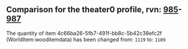 ## Comparison for the theater0 profile, rvn: [985](https://github.com/PRO100KatYT/FortniteProfileRevisions/tree/main/profiles/theater0/985%20theater0.json)-[987](https://github.com/PRO100KatYT/FortniteProfileRevisions/tree/main/profiles/theater0/987%20theater0.json)

The quantity of item 4c66ba26-5fb7-491f-bb8c-5b42c38efc2f (WorldItem:wooditemdata) has been changed from: `1119` to: `1109`
<br><br>
